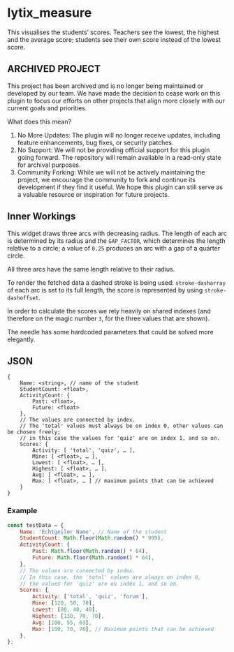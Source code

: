 # lytix\_measure

This visualises the students’ scores. Teachers see the lowest, the highest and the average score; students see their own score instead of the lowest score.

## ARCHIVED PROJECT

This project has been archived and is no longer being maintained or developed by our team. We have made the decision to cease work on this plugin to focus our efforts on other projects that align more closely with our current goals and priorities.

What does this mean?
1. No More Updates: The plugin will no longer receive updates, including feature enhancements, bug fixes, or security patches.
2. No Support: We will not be providing official support for this plugin going forward. The repository will remain available in a read-only state for archival purposes.
3. Community Forking: While we will not be actively maintaining the project, we encourage the community to fork and continue its development if they find it useful. We hope this plugin can still serve as a valuable resource or inspiration for future projects.

## Inner Workings

This widget draws three arcs with decreasing radius. The length of each arc is determined by its radius and the `GAP_FACTOR`, which determines the length relative to a circle; a value of `0.25` produces an arc with a gap of a quarter circle.

All three arcs have the same length relative to their radius.

To render the fetched data a dashed stroke is being used: `stroke-dasharray` of each arc is set to its full length, the score is represented by using `stroke-dashoffset`.

In order to calculate the scores we rely heavily on shared indexes (and therefore on the magic number `3`, for the three values that are shown).

The needle has some hardcoded parameters that could be solved more elegantly.


## JSON

```
{
	Name: <string>, // name of the student
	StudentCount: <float>,
	ActivityCount: {
		Past: <float>,
		Future: <float>
	},
	// The values are connected by index.
	// The 'total' values must always be on index 0, other values can be chosen freely;
	// in this case the values for 'quiz' are on index 1, and so on.
	Scores: {
		Activity: [ 'total', 'quiz', … ],
		Mine: [ <float>, … ],
		Lowest: [ <float>, … ],
		Highest: [ <float>, … ],
		Avg: [ <float>, … ],
		Max: [ <float>, … ] // maximum points that can be achieved
	}
}
```

### Example

```js
const testData = {
    Name: 'Echtgeiler Name', // Name of the student
    StudentCount: Math.floor(Math.random() * 999),
    ActivityCount: {
        Past: Math.floor(Math.random() * 64),
        Future: Math.floor(Math.random() * 64),
    },
    // The values are connected by index.
    // In this case, the 'total' values are always on index 0,
    // the values for 'quiz' are on index 1, and so on.
    Scores: {
        Activity: ['total', 'quiz', 'forum'],
        Mine: [120, 50, 70],
        Lowest: [80, 40, 40],
        Highest: [130, 70, 70],
        Avg: [100, 55, 63],
        Max: [150, 70, 70], // Maximum points that can be achieved
    },
};
```
